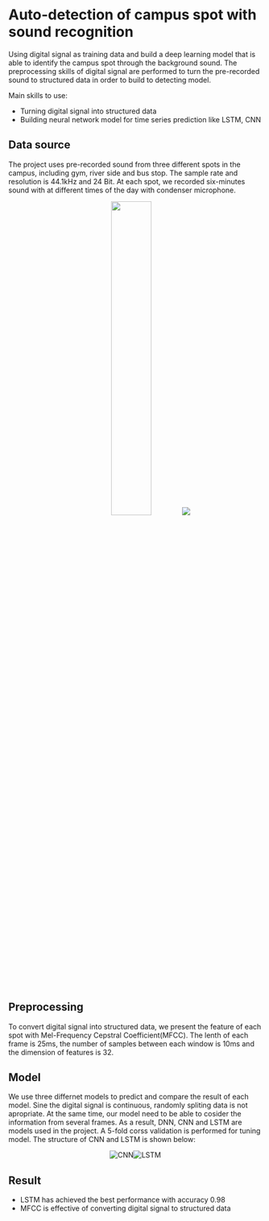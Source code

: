 # Auto-detection of campus spot with sound recognition
Using digital signal as training data and build a deep learning model that is able to identify the campus spot through the background sound. The preprocessing skills of digital signal are performed to turn the pre-recorded sound to structured data in order to build to detecting model.

Main skills to use:
- Turning digital signal into structured data
- Building neural network model for time series prediction like LSTM, CNN

## Data source
  The project uses pre-recorded sound from three different spots in the campus, including gym, river side and bus stop. The sample rate and resolution is 44.1kHz and 24 Bit. At each spot, we recorded six-minutes sound with at different times of the day with condenser microphone.
<div align='center'>
<img src="https://github.com/mickeysun0104/Auto-detection-of-campus-spot-with-sound-recognition/blob/main/pics/246699610_l.jpg" width='40%' height='40%'/><img src='https://github.com/mickeysun0104/Auto-detection-of-campus-spot-with-sound-recognition/blob/main/pics/bus.jpg'>
</div>

## Preprocessing
  To convert digital signal into structured data, we present the feature of each spot with Mel-Frequency Cepstral Coefficient(MFCC). The lenth of each frame is 25ms, the number of samples between each window is 10ms and the dimension of features is 32.
  
## Model
  We use three differnet models to predict and compare the result of each model. Sine the digital signal is continuous, randomly spliting data is not apropriate. At the same time, our model need to be able to cosider the information from several frames. As a result, DNN, CNN and LSTM are models used in the project. A 5-fold corss validation is performed for tuning model. The structure of CNN and LSTM is shown below:
<div align='center'>
<img src="https://github.com/mickeysun0104/Auto-detection-of-campus-spot-with-sound-recognition/blob/main/pics/CNN.png" alt='CNN' ><img src="https://github.com/mickeysun0104/Auto-detection-of-campus-spot-with-sound-recognition/blob/main/pics/LSTM.png" alt='LSTM' >
</div>

## Result
- LSTM has achieved the best performance with accuracy 0.98
- MFCC is effective of converting digital signal to structured data

